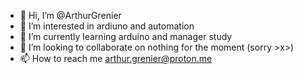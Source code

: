 - 👋 Hi, I’m @ArthurGrenier
- 👀 I’m interested in ardiuno and automation
- 🌱 I’m currently learning arduino and manager study
- 💞️ I’m looking to collaborate on nothing for the moment (sorry >x>)
- 📫 How to reach me arthur.grenier@proton.me

<!---
ArthurGrenier/ArthurGrenier is a ✨ special ✨ repository because its `README.md` (this file) appears on your GitHub profile.
You can click the Preview link to take a look at your changes.
--->
